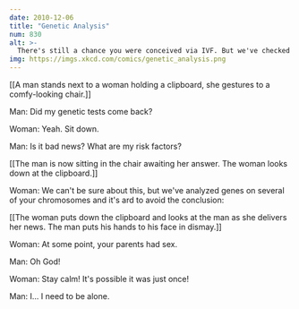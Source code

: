```yaml
---
date: 2010-12-06
title: "Genetic Analysis"
num: 830
alt: >-
  There's still a chance you were conceived via IVF. But we've checked your mom's college yearbook photos, and whether or not she and your father had sex, it's clear that ... listen, I know this is hard for you.
img: https://imgs.xkcd.com/comics/genetic_analysis.png
---
```

[[A man stands next to a woman holding a clipboard, she gestures to a comfy-looking chair.]]

Man: Did my genetic tests come back?

Woman: Yeah. Sit down.

Man: Is it bad news? What are my risk factors?

[[The man is now sitting in the chair awaiting her answer. The woman looks down at the clipboard.]]

Woman: We can't be sure about this, but we've analyzed genes on several of your chromosomes and it's ard to avoid the conclusion:

[[The woman puts down the clipboard and looks at the man as she delivers her news. The man puts his hands to his face in dismay.]]

Woman: At some point, your parents had sex.

Man: Oh God!

Woman: Stay calm! It's possible it was just once!

Man: I... I need to be alone.

